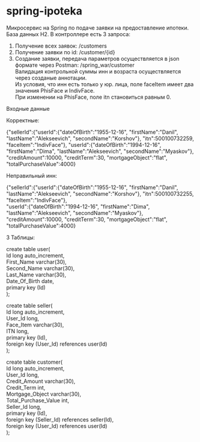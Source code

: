 # spring-ipoteka
Микросервис на Spring по подаче заявки на предоставление ипотеки. 
База данных H2.
В контроллере есть 3 запроса: 
1. Получение всех заявок:     /customers 
2. Получение заявки по id:     /customer/{id}
3. Создание заявки, передача параметров осуществляется в json формате через Postman:   /spring_war/customer <br>
Валидация контрольной суммы инн и возраста осуществляется через созданые аннотации.<br>
Из условия, что инн есть только у юр. лица, поле faceItem имеет два значения PhisFace и IndivFace.<br>
При изменении на PhisFace, поле itn становиться равным 0.<br>  

Входные данные 

Корректные:

{"sellerId":{"userId":{"dateOfBirth":"1955-12-16",
"firstName":"Danil",
"lastName":"Alekseevich",
"secondName":"Korshov"},
"itn":500100732259,
"faceItem":"IndivFace"},
"userId":{"dateOfBirth":"1994-12-16",
"firstName":"Dima",
"lastName":"Alekseevich",
"secondName":"Myaskov"},
"creditAmount":10000,
"creditTerm":30,
"mortgageObject":"flat",
"totalPurchaseValue":4000}

Неправильный инн:

{"sellerId":{"userId":{"dateOfBirth":"1955-12-16",
"firstName":"Danil",
"lastName":"Alekseevich",
"secondName":"Korshov"},
"itn":500100732255,
"faceItem":"IndivFace"},     
"userId":{"dateOfBirth":"1994-12-16",
"firstName":"Dima",
"lastName":"Alekseevich",
"secondName":"Myaskov"},
"creditAmount":10000,
"creditTerm":30,
"mortgageObject":"flat",
"totalPurchaseValue":4000}

3 Таблицы:

create table user(<br>
Id long auto_increment,<br>
First_Name varchar(30),<br>
Second_Name varchar(30),<br>
Last_Name varchar(30),<br>
Date_Of_Birth date,<br>
primary key (Id)<br>
);<br>


create table seller(<br>
Id long auto_increment,<br>
User_Id long,<br>
Face_Item varchar(30),<br>
ITN long,<br>
primary key (Id),<br>
foreign key (User_Id) references user(Id)<br>
);<br>

create table customer(<br>
Id long auto_increment,<br>
User_Id long,<br>
Credit_Amount varchar(30),<br>
Credit_Term int,<br>
Mortgage_Object varchar(30),<br>
Total_Purchase_Value int,<br>
Seller_Id long,<br>
primary key (Id),<br>
foreign key (Seller_Id) references seller(Id),<br>
foreign key (User_Id) references user(Id)<br>
);<br>
